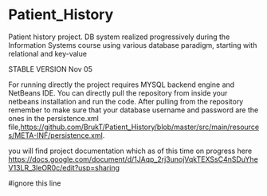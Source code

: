 # Patient_History

Patient history project. DB system realized progressively during the Information Systems course using various database paradigm, starting with relational and key-value

STABLE VERSION Nov 05

For running directly the project requires MYSQL backend engine and NetBeans IDE. You can directly pull the repository from inside your netbeans installation and run the code. After pulling from the repository remember to make sure that your database username and password are the ones in the persistence.xml file,https://github.com/BrukT/Patient_History/blob/master/src/main/resources/META-INF/persistence.xml.

you will find project documentation which as of this time on progress here 
https://docs.google.com/document/d/1JAqp_2rj3unojVqkTEXSsC4nSDuYheV13LR_3leOR0c/edit?usp=sharing

#ignore this line
